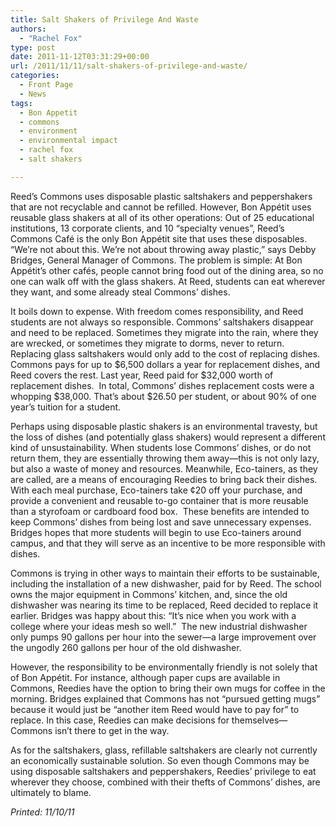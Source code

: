 ```yaml
---
title: Salt Shakers of Privilege And Waste
authors: 
  - "Rachel Fox"
type: post
date: 2011-11-12T03:31:29+00:00
url: /2011/11/11/salt-shakers-of-privilege-and-waste/
categories:
  - Front Page
  - News
tags:
  - Bon Appetit
  - commons
  - environment
  - environmental impact
  - rachel fox
  - salt shakers

---
```

Reed’s Commons uses disposable plastic saltshakers and peppershakers that are not recyclable and cannot be refilled. However, Bon Appétit uses reusable glass shakers at all of its other operations: Out of 25 educational institutions, 13 corporate clients, and 10 “specialty venues”, Reed’s Commons Café is the only Bon Appétit site that uses these disposables. “We’re not about this. We’re not about throwing away plastic,” says Debby Bridges, General Manager of Commons. The problem is simple: At Bon Appétit’s other cafés, people cannot bring food out of the dining area, so no one can walk off with the glass shakers. At Reed, students can eat wherever they want, and some already steal Commons’ dishes.

It boils down to expense. With freedom comes responsibility, and Reed students are not always so responsible. Commons’ saltshakers disappear and need to be replaced. Sometimes they migrate into the rain, where they are wrecked, or sometimes they migrate to dorms, never to return. Replacing glass saltshakers would only add to the cost of replacing dishes. Commons pays for up to $6,500 dollars a year for replacement dishes, and Reed covers the rest. Last year, Reed paid for $32,000 worth of replacement dishes.  In total, Commons’ dishes replacement costs were a whopping $38,000. That’s about $26.50 per student, or about 90% of one year’s tuition for a student.

Perhaps using disposable plastic shakers is an environmental travesty, but the loss of dishes (and potentially glass shakers) would represent a different kind of unsustainability. When students lose Commons’ dishes, or do not return them, they are essentially throwing them away—this is not only lazy, but also a waste of money and resources. Meanwhile, Eco-tainers, as they are called, are a means of encouraging Reedies to bring back their dishes. With each meal purchase, Eco-tainers take ¢20 off your purchase, and provide a convenient and reusable to-go container that is more reusable than a styrofoam or cardboard food box.  These benefits are intended to keep Commons’ dishes from being lost and save unnecessary expenses. Bridges hopes that more students will begin to use Eco-tainers around campus, and that they will serve as an incentive to be more responsible with dishes.

Commons is trying in other ways to maintain their efforts to be sustainable, including the installation of a new dishwasher, paid for by Reed. The school owns the major equipment in Commons’ kitchen, and, since the old dishwasher was nearing its time to be replaced, Reed decided to replace it earlier. Bridges was happy about this: “It’s nice when you work with a college where your ideas mesh so well.”  The new industrial dishwasher only pumps 90 gallons per hour into the sewer—a large improvement over the ungodly 260 gallons per hour of the old dishwasher.

However, the responsibility to be environmentally friendly is not solely that of Bon Appétit. For instance, although paper cups are available in Commons, Reedies have the option to bring their own mugs for coffee in the morning. Bridges explained that Commons has not “pursued getting mugs” because it would just be “another item Reed would have to pay for” to replace. In this case, Reedies can make decisions for themselves—Commons isn’t there to get in the way.

As for the saltshakers, glass, refillable saltshakers are clearly not currently an economically sustainable solution. So even though Commons may be using disposable saltshakers and peppershakers, Reedies’ privilege to eat wherever they choose, combined with their thefts of Commons’ dishes, are ultimately to blame.

_Printed: 11/10/11_